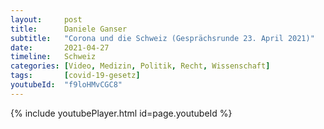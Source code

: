 ```yaml
---
layout:     post
title:      Daniele Ganser
subtitle:   "Corona und die Schweiz (Gesprächsrunde 23. April 2021)"
date:       2021-04-27
timeline:   Schweiz
categories: [Video, Medizin, Politik, Recht, Wissenschaft]
tags:       [covid-19-gesetz]
youtubeId:  "f9loHMvCGC8"
---
```

{% include youtubePlayer.html id=page.youtubeId %}
